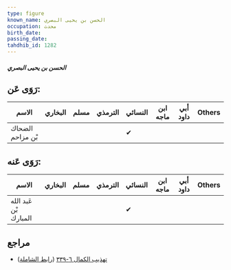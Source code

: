 ```yaml
---
type: figure
known_name: الحسن بن يحيى البصري
occupation: محدث
birth_date:
passing_date:
tahdhib_id: 1282
---
```

##### الحسن بن يحيى البصري

## رَوَى عَن:
| الاسم            | البخاري | مسلم | الترمذي | النسائي | ابن ماجه | أبي داود | Others |
| ---------------- | ------- | ---- | ------- | ------- | -------- | -------- | ------ |
| الضحاك بْن مزاحم |         |      |         | ✔       |          |          |        |
## رَوَى عَنه:
| الاسم                 | البخاري | مسلم | الترمذي | النسائي | ابن ماجه | أبي داود | Others |
| --------------------- | ------- | ---- | ------- | ------- | -------- | -------- | ------ |
| عَبد الله بْن المبارك |         |      |         | ✔       |          |          |        |
## مراجع
- [تهذيب الكمال ٦-٣٣٩](obsidian://open?vault=Tahdhib-al-Kamal&file=Figures/١٢٨٢-الحسن%20بن%20يحيى%20البصري) ([رابط الشاملة](https://shamela.ws/book/3722/3003))